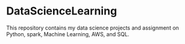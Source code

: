 # DataScienceLearning
This repository contains my data science projects and assignment on Python, spark,  Machine Learning, AWS, and SQL.
